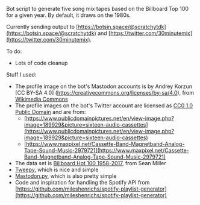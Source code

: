 Bot script to generate five song mix tapes based on the Billboard Top 100 for a 
given year. By default, it draws on the 1980s. 

Currently sending output to  [https://botsin.space/@scratchytdk](https://botsin.space/@scratchytdk) and [https://twitter.com/30minutemix](https://twitter.com/30minutemix). 

To do:
* Lots of code cleanup

Stuff I used:
* The profile image on the bot's Mastodon accounts is by Andrey Korzun [CC BY-SA 4.0] (https://creativecommons.org/licenses/by-sa/4.0), from [Wikimedia Commons](https://commons.wikimedia.org/wiki/File:Compact_Cassette_-_TDK_SA_60.JPG)
* The profile images on the bot's Twitter account are licensed as [CC0 1.0 Public Domain](https://creativecommons.org/publicdomain/zero/1.0/) and are from:
	* [https://www.publicdomainpictures.net/en/view-image.php?image=189929&picture=sixteen-audio-cassettes](https://www.publicdomainpictures.net/en/view-image.php?image=189929&picture=sixteen-audio-cassettes)
	* [https://www.maxpixel.net/Cassette-Band-Magnetband-Analog-Tape-Sound-Music-2979721](https://www.maxpixel.net/Cassette-Band-Magnetband-Analog-Tape-Sound-Music-2979721)
* The data set is [Billboard Hot 100 1958-2017](https://data.world/kcmillersean/billboard-hot-100-1958-2017), from Sean Miller
* [Tweepy](http://www.tweepy.org), which is nice and simple
* [Mastodon.py](http://mastodonpy.readthedocs.io/en/latest/), which is also pretty simple
* Code and inspiration for handling the Spotify API from [https://github.com/mileshenrichs/spotify-playlist-generator](https://github.com/mileshenrichs/spotify-playlist-generator)